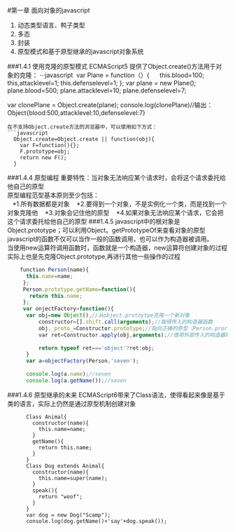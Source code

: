 #第一章 面向对象的javascript
1. 动态类型语言、鸭子类型 
2. 多态 
3. 封装 
4. 原型模式和基于原型继承的javascript对象系统

###1.4.1 使用克隆的原型模式
ECMAScript5 提供了Object.create()方法用于对象的克隆：
···javascript
  var Plane = function（）{
      this.blood=100;
      this,attacklevel=1;
      this.defenselevel=1;
  };
  var plane = new Plane();
  plane.blood=500;
  plane.attacklevel=10;
  plane.defenselevel=7;
  
  var clonePlane = Object.create(plane);
  console.log(clonePlane)//输出：Object{blood:500,attacklevel:10,defenselevel:7}
```
在不支持Object.create方法的浏览器中，可以使用如下方式：
```javascript
  Object.create=Object.create || function(obj){
    var F=function(){};
    F.prototype=obj;
    return new F();
  }
```
###1.4.4 原型编程
重要特性：当对象无法响应某个请求时，会将这个请求委托给他自己的原型<br>
原型编程范型基本原则至少包括：<br>
    *1.所有数据都是对象
    *2.要得到一个对象，不是实例化一个类，而是找到一个对象克隆他
    *3.对象会记住他的原型
    *4.如果对象无法响应某个请求，它会把这个请求委托给他自己的原型
###1.4.5
javascript中的根对象是Object.prototype；可以利用Object。getPrototypeOf来查看对象的原型<br>
javascript的函数不仅可以当作一般的函数调用，也可以作为构造器被调用。<br>
当使用new运算符调用函数时，函数就是一个构造器，new运算符创建对象的过程实际上也是先克隆Object.prototype,再进行其他一些操作的过程<br>
```javascript
    function Person(name){
      this.name=name;
     };
     Person.prototype.getName=function(){
       return this.name;
     };
     var onjectFactory=function(){
      var obj=new Object(),//从object.protoytpe克隆一个新对象
          constructor=[].shift.call(arguments);//取得传入的构造器函数
          obj._proto_=Constructor.prototype;//指向正确的原型（Person.prorotype）
          var ret=Constructor.apply(obj,arguments);//借用外部传入的构造器给对象设置属性
          
          return typeof ret==='object'?ret:obj;
      }
      var a=objectFactory(Person,'seven');
      
      console.log(a.name);//seven
      console.log(a.getName());//seven
```  
###1.4.6 原型继承的未来
ECMAScript6带来了Class语法，使得看起来像是基于类的语言，实际上仍然是通过原型机制创建对象<br>
```javscript
      Class Animal{
        constructor(name){
          this.name=name;
        }
        getName(){
          return this.name;
        }
      }
      Class Dog extends Animal{
        constructor(name){
          this.name=super(name);
        }
        speak(){
          return "woof";
        }
      }
      var dog = new Dog("Scamp");
      console.log(dog.getName()+'say'+dog.speak());
```
